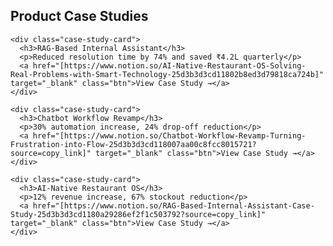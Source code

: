<section id="case-studies">
  <h2>Product Case Studies</h2>
  <div class="case-study-grid">
    
    <div class="case-study-card">
      <h3>RAG-Based Internal Assistant</h3>
      <p>Reduced resolution time by 74% and saved ₹4.2L quarterly</p>
      <a href="[https://www.notion.so/AI-Native-Restaurant-OS-Solving-Real-Problems-with-Smart-Technology-25d3b3d3cd11802b8ed3d79818ca724b]" target="_blank" class="btn">View Case Study →</a>
    </div>
    
    <div class="case-study-card">
      <h3>Chatbot Workflow Revamp</h3>  
      <p>30% automation increase, 24% drop-off reduction</p>
      <a href="[https://www.notion.so/Chatbot-Workflow-Revamp-Turning-Frustration-into-Flow-25d3b3d3cd118007aa00c8fcc8015721?source=copy_link]" target="_blank" class="btn">View Case Study →</a>
    </div>
    
    <div class="case-study-card">
      <h3>AI-Native Restaurant OS</h3>
      <p>12% revenue increase, 67% stockout reduction</p>
      <a href="[https://www.notion.so/RAG-Based-Internal-Assistant-Case-Study-25d3b3d3cd1180a29286ef2f1c503792?source=copy_link]" target="_blank" class="btn">View Case Study →</a>
    </div>
    
  </div>
</section>
